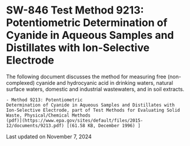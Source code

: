 
# SW-846 Test Method 9213: Potentiometric Determination of Cyanide in Aqueous Samples and Distillates with Ion-Selective Electrode  


The following document discusses the method for measuring free
(non-complexed) cyanide and hydrocyanic acid in drinking waters, natural
surface waters, domestic and industrial wastewaters, and in soil
extracts.

    - Method 9213: Potentiometric
    Determination of Cyanide in Aqueous Samples and Distillates with
    Ion-Selective Electrode, part of Test Methods for Evaluating Solid
    Waste, Physical/Chemical Methods
    (pdf)](https://www.epa.gov/sites/default/files/2015-12/documents/9213.pdf) [(61.58 KB, December 1996) ] 

Last updated on November 7, 2024

